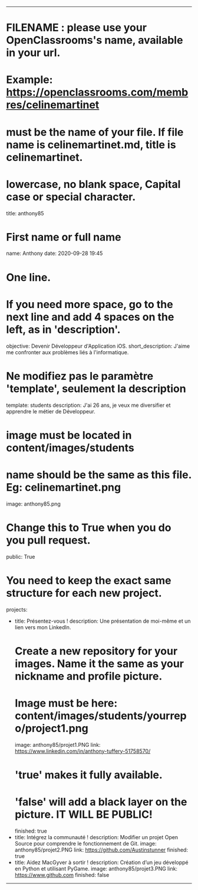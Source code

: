 ---

# FILENAME : please use your OpenClassrooms's name, available in your url.
# Example: https://openclassrooms.com/membres/celinemartinet
# must be the name of your file. If file name is celinemartinet.md, title is celinemartinet.
# lowercase, no blank space, Capital case or special character.
title: anthony85

# First name or full name
name: Anthony
date: 2020-09-28 19:45

# One line.
# If you need more space, go to the next line and add 4 spaces on the left, as in 'description'.
objective: Devenir Développeur d'Application iOS.
short_description: J'aime me confronter aux problèmes liés à l'informatique.

# Ne modifiez pas le paramètre 'template', seulement la description
template: students
description:
    J'ai 26 ans, je veux me diversifier et apprendre le métier de Développeur.

# image must be located in content/images/students
# name should be the same as this file. Eg: celinemartinet.png
image: anthony85.png

# Change this to True when you do you pull request.
public: True

# You need to keep the exact same structure for each new project.
projects:
  - title: Présentez-vous !
    description: Une présentation de moi-même et un lien vers mon LinkedIn.
    # Create a new repository for your images. Name it the same as your nickname and profile picture.
    # Image must be here: content/images/students/yourrepo/project1.png
    image: anthony85/projet1.PNG
    link: https://www.linkedin.com/in/anthony-tuffery-51758570/
    # 'true' makes it fully available.
    # 'false' will add a black layer on the picture. IT WILL BE PUBLIC!
    finished: true
  - title: Intégrez la communauté !
    description: Modifier un projet Open Source pour comprendre le fonctionnement de Git. 
    image: anthony85/projet2.PNG
    link: https://github.com/Austinstunner
    finished: true
  - title: Aidez MacGyver à sortir !
    description: Création d’un jeu développé en Python et utilisant PyGame.
    image: anthony85/projet3.PNG
    link: https://www.github.com
    finished: false
---